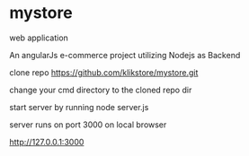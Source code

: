 # mystore
web application

An angularJs e-commerce project utilizing Nodejs as Backend

clone repo https://github.com/klikstore/mystore.git

change your cmd directory to the cloned repo dir

start server by running node server.js

server runs on port 3000 on local browser

http://127.0.0.1:3000


